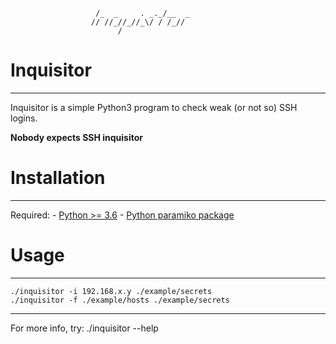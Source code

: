                        /_  _     . _._/__  _
                      // //_//_//_\/ / /_//
                            /


# Inquisitor
------------
Inquisitor is a simple Python3 program to check weak (or not so) SSH logins.

**Nobody expects SSH inquisitor**

# Installation
--------------

Required:
    - [Python >= 3.6](https://www.python.org/)
    - [Python paramiko package](https://www.paramiko.org/)

# Usage
-------

    ./inquisitor -i 192.168.x.y ./example/secrets
    ./inquisitor -f ./example/hosts ./example/secrets

-------

For more info, try:
    ./inquisitor --help
